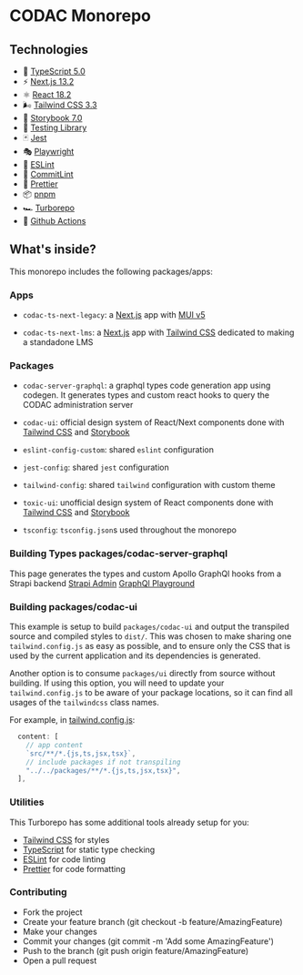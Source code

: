 # CODAC Monorepo

## Technologies

- 📏 [TypeScript 5.0](https://www.typescriptlang.org/)
- ⚡️ [Next.js 13.2](https://nextjs.org/)
- ⚛️ [React 18.2](https://reactjs.org/)
- 🌬️ [Tailwind CSS 3.3](https://tailwindcss.com/)
- 📕 [Storybook 7.0](https://storybook.js.org/)
- 🧪 [Testing Library](https://testing-library.com/)
- 🃏 [Jest](https://jestjs.io/)
- 🎭 [Playwright](https://playwright.dev/)
- 🧹 [ESLint](https://eslint.org/)
- 🤖 [CommitLint](https://commitlint.js.org/)
- 💖 [Prettier](https://prettier.io/)
- 📦 [pnpm](https://pnpm.io/)
- 🏎️ [Turborepo](https://turbo.build/repo)
- 👷 [Github Actions](https://github.com/features/actions)

## What's inside?

This monorepo includes the following packages/apps:

### Apps

- `codac-ts-next-legacy`: a [Next.js](https://nextjs.org/) app with [MUI v5](https://mui.com/)

- `codac-ts-next-lms`: a [Next.js](https://nextjs.org/) app with [Tailwind CSS](https://tailwindcss.com/) dedicated to making a standadone LMS

### Packages

- `codac-server-graphql`: a graphql types code generation app using codegen. It generates types and custom react hooks to query the CODAC administration server

- `codac-ui`: official design system of React/Next components done with [Tailwind CSS](https://tailwindcss.com/) and [Storybook](https://storybook.js.org/)

- `eslint-config-custom`: shared `eslint` configuration

- `jest-config`: shared `jest` configuration

- `tailwind-config`: shared `tailwind` configuration with custom theme

- `toxic-ui`: unofficial design system of React components done with [Tailwind CSS](https://tailwindcss.com/) and [Storybook](https://storybook.js.org/)

- `tsconfig`: `tsconfig.json`s used throughout the monorepo

### Building Types packages/codac-server-graphql

This page generates the types and custom Apollo GraphQl hooks from a Strapi backend
[Strapi Admin](https://codac-admin-dev.up.railway.app/admin)
[GraphQl Playground](https://codac-admin-dev.up.railway.app/admin/graphql)

### Building packages/codac-ui

This example is setup to build `packages/codac-ui` and output the transpiled source and compiled styles to `dist/`. This was chosen to make sharing one `tailwind.config.js` as easy as possible, and to ensure only the CSS that is used by the current application and its dependencies is generated.

Another option is to consume `packages/ui` directly from source without building. If using this option, you will need to update your `tailwind.config.js` to be aware of your package locations, so it can find all usages of the `tailwindcss` class names.

For example, in [tailwind.config.js](packages/tailwind-config/tailwind.config.js):

```js
  content: [
    // app content
    `src/**/*.{js,ts,jsx,tsx}`,
    // include packages if not transpiling
    "../../packages/**/*.{js,ts,jsx,tsx}",
  ],
```

### Utilities

This Turborepo has some additional tools already setup for you:

- [Tailwind CSS](https://tailwindcss.com/) for styles
- [TypeScript](https://www.typescriptlang.org/) for static type checking
- [ESLint](https://eslint.org/) for code linting
- [Prettier](https://prettier.io) for code formatting

### Contributing

- Fork the project
- Create your feature branch (git checkout -b feature/AmazingFeature)
- Make your changes
- Commit your changes (git commit -m 'Add some AmazingFeature')
- Push to the branch (git push origin feature/AmazingFeature)
- Open a pull request

